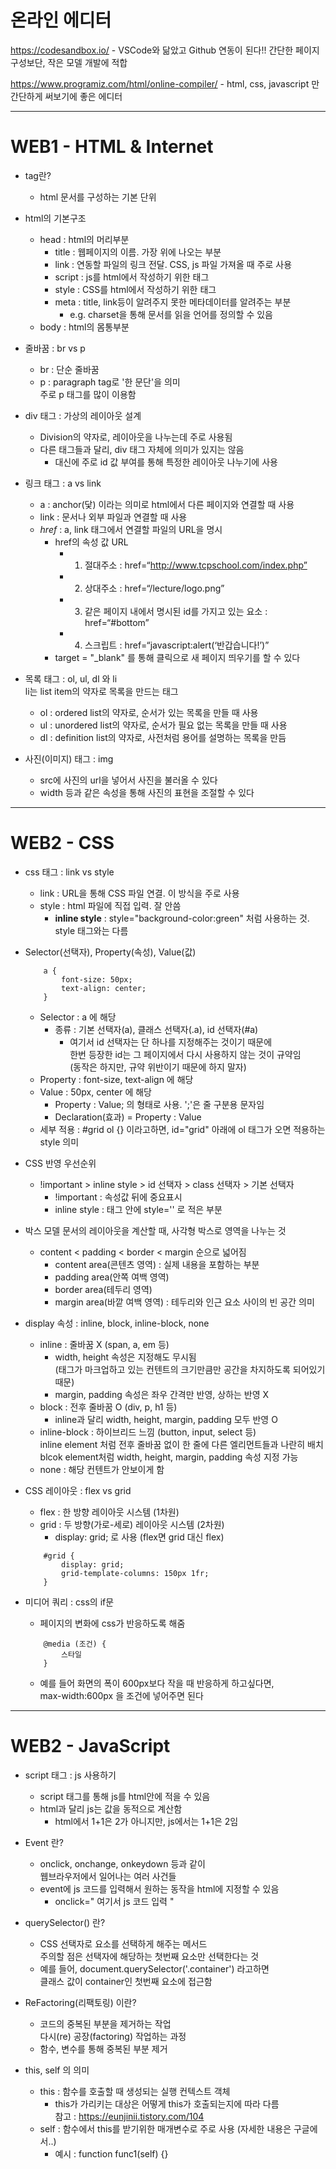 # 온라인 에디터
https://codesandbox.io/ - VSCode와 닮았고 Github 연동이 된다!! 간단한 페이지 구성보단, 작은 모델 개발에 적합

https://www.programiz.com/html/online-compiler/ - html, css, javascript 만 간단하게 써보기에 좋은 에디터


------------------
# WEB1 - HTML & Internet
- tag란?
    - html 문서를 구성하는 기본 단위

- html의 기본구조
    - head : html의 머리부분
        - title : 웹페이지의 이름. 가장 위에 나오는 부분
        - link : 연동할 파일의 링크 전달. CSS, js 파일 가져올 때 주로 사용
        - script : js를 html에서 작성하기 위한 태그
        - style : CSS를 html에서 작성하기 위한 태그
        - meta : title, link등이 알려주지 못한 메타데이터를 알려주는 부분
            - e.g. charset을 통해 문서를 읽을 언어를 정의할 수 있음
    - body : html의 몸통부분

- 줄바꿈 : br vs p
    - br : 단순 줄바꿈
    - p : paragraph tag로 '한 문단'을 의미  
          주로 p 태그를 많이 이용함

- div 태그 : 가상의 레이아웃 설계
    - Division의 약자로, 레이아웃을 나누는데 주로 사용됨
    - 다른 태그들과 달리, div 태그 자체에 의미가 있지는 않음
        - 대신에 주로 id 값 부여를 통해 특정한 레이아웃 나누기에 사용

- 링크 태그 : a vs link
    - a : anchor(닻) 이라는 의미로 html에서 다른 페이지와 연결할 때 사용
    - link : 문서나 외부 파일과 연결할 때 사용
    - _href_ : a, link 태그에서 연결할 파일의 URL을 명시
        - href의 속성 값 URL
            - 1. 절대주소 : href=“http://www.tcpschool.com/index.php”
            - 2. 상대주소 : href=“/lecture/logo.png”
            - 3. 같은 페이지 내에서 명시된 id를 가지고 있는 요소 : href=“#bottom”
            - 4. 스크립트 : href=“javascript:alert(‘반갑습니다!’)”
        - target = "_blank" 를 통해 클릭으로 새 페이지 띄우기를 할 수 있다

- 목록 태그 : ol, ul, dl 와 li  
    li는 list item의 약자로 목록을 만드는 태그
    - ol : ordered list의 약자로, 순서가 있는 목록을 만들 때 사용
    - ul : unordered list의 약자로, 순서가 필요 없는 목록을 만들 때 사용
    - dl : definition list의 약자로, 사전처럼 용어를 설명하는 목록을 만듬

- 사진(이미지) 태그 : img
    - src에 사진의 url을 넣어서 사진을 불러올 수 있다
    - width 등과 같은 속성을 통해 사진의 표현을 조절할 수 있다


------------------
# WEB2 - CSS
 - css 태그 : link vs style
    - link : URL을 통해 CSS 파일 연결. 이 방식을 주로 사용
    - style : html 파일에 직접 입력. 잘 안씀
        - __inline style__ : style="background-color:green" 처럼 사용하는 것. style 태그와는 다름

- Selector(선택자), Property(속성), Value(값)
    ```
        a {
            font-size: 50px;
            text-align: center;
        }
    ```
    - Selector : a 에 해당
        - 종류 : 기본 선택자(a), 클래스 선택자(.a), id 선택자(#a)
            - 여기서 id 선택자는 단 하나를 지정해주는 것이기 때문에  
                한번 등장한 id는 그 페이지에서 다시 사용하지 않는 것이 규약임  
                    (동작은 하지만, 규약 위반이기 때문에 하지 말자)
    - Property : font-size, text-align 에 해당
    - Value : 50px, center 에 해당
        - Property : Value;  의 형태로 사용. ';'은 줄 구분용 문자임
        - Declaration(효과) = Property : Value
    - 세부 적용 : #grid ol {} 이라고하면, id="grid" 아래에 ol 태그가 오면 적용하는 style 의미

- CSS 반영 우선순위
    - !important > inline style > id 선택자 > class 선택자 > 기본 선택자
        - !important : 속성값 뒤에 중요표시
        - inline style : 태그 안에 style='' 로 적은 부분

- 박스 모델
    문서의 레이아웃을 계산할 때, 사각형 박스로 영역을 나누는 것
    - content < padding < border < margin 순으로 넓어짐
        - content area(콘텐츠 영역) : 실제 내용을 포함하는 부분
        - padding area(안쪽 여백 영역)
        - border area(테두리 영역)
        - margin area(바깥 여백 영역) : 테두리와 인근 요소 사이의 빈 공간 의미

- display 속성 : inline, block, inline-block, none
    - inline : 줄바꿈 X  (span, a, em 등)
        - width, height 속성은 지정해도 무시됨  
            (태그가 마크업하고 있는 컨텐트의 크기만큼만 공간을 차지하도록 되어있기 때문)
        - margin, padding 속성은 좌우 간격만 반영, 상하는 반영 X
    - block : 전후 줄바꿈 O  (div, p, h1 등)
        - inline과 달리 width, height, margin, padding 모두 반영 O
    - inline-block : 하이브리드 느낌  (button, input, select 등)  
            inline element 처럼 전후 줄바꿈 없이 한 줄에 다른 엘리먼트들과 나란히 배치  
            blcok element처럼 width, height, margin, padding 속성 지정 가능
    - none : 해당 컨텐트가 안보이게 함

- CSS 레이아웃 : flex vs grid
    - flex : 한 방향 레이아웃 시스템 (1차원)
    - grid : 두 방향(가로-세로) 레이아웃 시스템 (2차원)
        - display: grid; 로 사용 (flex면 grid 대신 flex)
    ```
        #grid {
            display: grid;
            grid-template-columns: 150px 1fr;
        }
    ```

- 미디어 쿼리 : css의 if문
    - 페이지의 변화에 css가 반응하도록 해줌
    ```
        @media (조건) {
            스타일
        }
    ```
    - 예를 들어 화면의 폭이 600px보다 작을 때 반응하게 하고싶다면,  
        max-width:600px 을 조건에 넣어주면 된다


------------------
# WEB2 - JavaScript
- script 태그 : js 사용하기
    - script 태그를 통해 js를 html안에 적을 수 있음
    - html과 달리 js는 값을 동적으로 계산함
        - html에서 1+1은 2가 아니지만, js에서는 1+1은 2임

- Event 란?
    - onclick, onchange, onkeydown 등과 같이  
        웹브라우저에서 일어나는 여러 사건들
    - event에 js 코드를 입력해서 원하는 동작을 html에 지정할 수 있음
        - onclick=" 여기서 js 코드 입력 "

- querySelector() 란?
    - CSS 선택자로 요소를 선택하게 해주는 메서드  
        주의할 점은 선택자에 해당하는 첫번째 요소만 선택한다는 것
    - 예를 들어, document.querySelector('.container') 라고하면  
        클래스 값이 container인 첫번째 요소에 접근함

- ReFactoring(리팩토링) 이란?
    - 코드의 중복된 부분을 제거하는 작업  
            다시(re) 공장(factoring) 작업하는 과정
    - 함수, 변수를 통해 중복된 부분 제거

- this, self 의 의미
    - this : 함수를 호출할 때 생성되는 실행 컨텍스트 객체  
        - this가 가리키는 대상은 어떻게 this가 호출되는지에 따라 다름  
            참고 : https://eunjinii.tistory.com/104
    - self : 함수에서 this를 받기위한 매개변수로 주로 사용 (자세한 내용은 구글에서..)  
        - 예시 : function func1(self) {}
